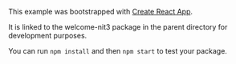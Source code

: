 This example was bootstrapped with [Create React App](https://github.com/facebook/create-react-app).

It is linked to the welcome-nit3 package in the parent directory for development purposes.

You can run `npm install` and then `npm start` to test your package.
